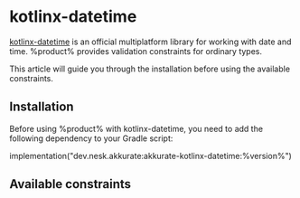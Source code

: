 # kotlinx-datetime

[kotlinx-datetime](https://github.com/Kotlin/kotlinx-datetime) is an official multiplatform library for working with
date and time. %product% provides validation constraints for ordinary types.

This article will guide you through the installation before using the available constraints.

## Installation

Before using %product% with kotlinx-datetime, you need to add the following dependency to your Gradle script:

<procedure title="Install %product%'s support library for kotlinx-datetime">

<code-block lang="kotlin">
implementation("dev.nesk.akkurate:akkurate-kotlinx-datetime:%version%")
</code-block>

</procedure>

## Available constraints

<include from="constraints-reference.md" element-id="kotlinx-datetime"></include>

<seealso style="cards">
  <category ref="related">
    <a href="apply-constraints.md" />
    <a href="constraints-reference.md" />
  </category>
</seealso>
